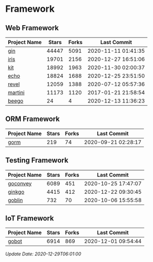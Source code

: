 # Framework

## Web Framework
| Project Name | Stars | Forks | Last Commit |
| ------------ | ----- | ----- | ----------- |
| [gin](https://github.com/gin-gonic/gin) | 44447 | 5091 | 2020-11-11 01:41:35 |
| [iris](https://github.com/kataras/iris) | 19701 | 2156 | 2020-12-27 16:51:06 |
| [kit](https://github.com/go-kit/kit) | 18992 | 1963 | 2020-11-30 02:00:37 |
| [echo](https://github.com/labstack/echo) | 18824 | 1688 | 2020-12-25 23:51:50 |
| [revel](https://github.com/revel/revel) | 12059 | 1388 | 2020-07-12 05:57:36 |
| [martini](https://github.com/go-martini/martini) | 11173 | 1120 | 2017-01-21 21:58:54 |
| [beego](https://github.com/astaxie/beego) | 24 | 4 | 2020-12-13 11:36:23 |

## ORM Framework
| Project Name | Stars | Forks | Last Commit |
| ------------ | ----- | ----- | ----------- |
| [gorm](https://github.com/jinzhu/gorm) | 219 | 74 | 2020-09-21 02:28:17 |

## Testing Framework
| Project Name | Stars | Forks | Last Commit |
| ------------ | ----- | ----- | ----------- |
| [goconvey](https://github.com/smartystreets/goconvey) | 6089 | 451 | 2020-10-25 17:47:07 |
| [ginkgo](https://github.com/onsi/ginkgo) | 4415 | 412 | 2020-12-22 09:30:45 |
| [goblin](https://github.com/franela/goblin) | 732 | 70 | 2020-10-06 15:55:58 |

## IoT Framework
| Project Name | Stars | Forks | Last Commit |
| ------------ | ----- | ----- | ----------- |
| [gobot](https://github.com/hybridgroup/gobot) | 6914 | 869 | 2020-12-01 09:54:44 |

*Update Date: 2020-12-29T06:01:00*